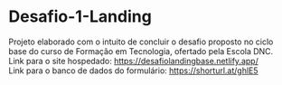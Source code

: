 # Desafio-1-Landing
Projeto elaborado com o intuito de concluir o desafio proposto no ciclo base do curso de Formação em Tecnologia, ofertado pela Escola DNC. <br>
Link para o site hospedado: https://desafiolandingbase.netlify.app/ <br>
Link para o banco de dados do formulário: https://shorturl.at/ghlE5
